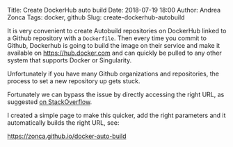 Title: Create DockerHub auto build
Date: 2018-07-19 18:00
Author: Andrea Zonca
Tags: docker, github
Slug: create-dockerhub-autobuild

It is very convenient to create Autobuild repositories on DockerHub linked to
a Github repository with a `Dockerfile`.
Then every time you commit to Github, Dockerhub is going to build the image on
their service and make it available on <https://hub.docker.com> and can quickly
be pulled to any other system that supports Docker or Singularity.

Unfortunately if you have many Github organizations and repositories, the process
to set a new repository up gets stuck.

Fortunately we can bypass the issue by directly accessing the right URL, as suggested
[on StackOverflow](https://stackoverflow.com/questions/42792240/dockerhub-create-automated-build-step-stuck-at-creating).

I created a simple page to make this quicker, add the right parameters and it automatically
builds the right URL, see:

<https://zonca.github.io/docker-auto-build>
